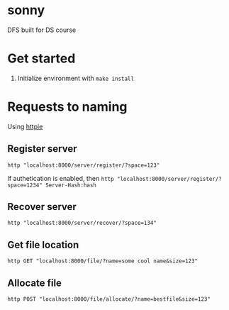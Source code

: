 # sonny
DFS built for DS course

# Get started

1. Initialize environment with `make install`

# Requests to naming
Using [httpie](https://httpie.org)

## Register server
`http "localhost:8000/server/register/?space=123"`

If authetication is enabled, then `http "localhost:8000/server/register/?space=1234" Server-Hash:hash`

## Recover server
`http "localhost:8000/server/recover/?space=134"`

## Get file location
`http GET "localhost:8000/file/?name=some cool name&size=123"`

## Allocate file
`http POST "localhost:8000/file/allocate/?name=bestfile&size=123"`
